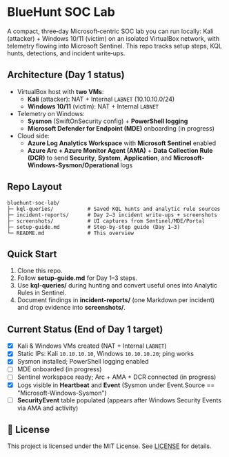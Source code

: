 # BlueHunt SOC Lab

A compact, three‑day Microsoft‑centric SOC lab you can run locally: Kali (attacker) + Windows 10/11 (victim) on an isolated VirtualBox network, with telemetry flowing into Microsoft Sentinel. This repo tracks setup steps, KQL hunts, detections, and incident write‑ups.

## Architecture (Day 1 status)
- VirtualBox host with **two VMs**:
  - **Kali** (attacker): NAT + Internal `LABNET` (10.10.10.0/24)
  - **Windows 10/11** (victim): NAT + Internal `LABNET`
- Telemetry on Windows:
  - **Sysmon** (SwiftOnSecurity config) + **PowerShell logging**
  - **Microsoft Defender for Endpoint (MDE)** onboarding (in progress)
- Cloud side:
  - **Azure Log Analytics Workspace** with **Microsoft Sentinel** enabled
  - **Azure Arc + Azure Monitor Agent (AMA)** + **Data Collection Rule (DCR)** to send **Security**, **System**, **Application**, and **Microsoft-Windows-Sysmon/Operational** logs

## Repo Layout
```
bluehunt-soc-lab/
├─ kql-queries/           # Saved KQL hunts and analytic rule sources
├─ incident-reports/      # Day 2–3 incident write-ups + screenshots
├─ screenshots/           # UI captures from Sentinel/MDE/Portal
├─ setup-guide.md         # Step-by-step guide (Day 1–3)
└─ README.md              # This overview
```

## Quick Start
1. Clone this repo.
2. Follow **setup-guide.md** for Day 1–3 steps.
3. Use **kql-queries/** during hunting and convert useful ones into Analytic Rules in Sentinel.
4. Document findings in **incident-reports/** (one Markdown per incident) and drop evidence into **screenshots/**.

## Current Status (End of Day 1 target)
- [x] Kali & Windows VMs created (NAT + Internal `LABNET`)
- [x] Static IPs: Kali `10.10.10.10`, Windows `10.10.10.20`; ping works
- [x] Sysmon installed; PowerShell logging enabled
- [ ] MDE onboarded (in progress)
- [ ] Sentinel workspace ready; Arc + AMA + DCR connected (in progress)
- [x] Logs visible in **Heartbeat** and **Event** (Sysmon under Event.Source == "Microsoft-Windows-Sysmon")
- [ ] **SecurityEvent** table populated (appears after Windows Security Events via AMA and activity)

## 🪪 License

This project is licensed under the MIT License. See [LICENSE](LICENSE) for details.
